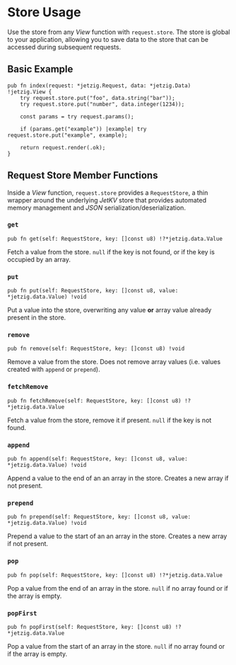 # Store Usage

Use the store from any _View_ function with `request.store`. The store is global to your application, allowing you to save data to the store that can be accessed during subsequent requests.

## Basic Example

```zig
pub fn index(request: *jetzig.Request, data: *jetzig.Data) !jetzig.View {
    try request.store.put("foo", data.string("bar"));
    try request.store.put("number", data.integer(1234));

    const params = try request.params();

    if (params.get("example")) |example| try request.store.put("example", example);

    return request.render(.ok);
}
```

## Request Store Member Functions

Inside a _View_ function, `request.store` provides a `RequestStore`, a thin wrapper around the underlying _JetKV_ store that provides automated memory management and _JSON_ serialization/deserialization.

### `get`

```zig
pub fn get(self: RequestStore, key: []const u8) !?*jetzig.data.Value
```

Fetch a value from the store. `null` if the key is not found, or if the key is occupied by an array.

### `put`

```zig
pub fn put(self: RequestStore, key: []const u8, value: *jetzig.data.Value) !void
```

Put a value into the store, overwriting any value **or** array value already present in the store.

### `remove`

```zig
pub fn remove(self: RequestStore, key: []const u8) !void
```

Remove a value from the store. Does not remove array values (i.e. values created with `append` or `prepend`).

### `fetchRemove`

```zig
pub fn fetchRemove(self: RequestStore, key: []const u8) !?*jetzig.data.Value
```

Fetch a value from the store, remove it if present. `null` if the key is not found.

### `append`

```zig
pub fn append(self: RequestStore, key: []const u8, value: *jetzig.data.Value) !void
```

Append a value to the end of an an array in the store. Creates a new array if not present.

### `prepend`

```zig
pub fn prepend(self: RequestStore, key: []const u8, value: *jetzig.data.Value) !void
```

Prepend a value to the start of an an array in the store. Creates a new array if not present.

### `pop`

```zig
pub fn pop(self: RequestStore, key: []const u8) !?*jetzig.data.Value
```

Pop a value from the end of an array in the store. `null` if no array found or if the array is empty.

### `popFirst`

```zig
pub fn popFirst(self: RequestStore, key: []const u8) !?*jetzig.data.Value
```

Pop a value from the start of an array in the store. `null` if no array found or if the array is empty.
